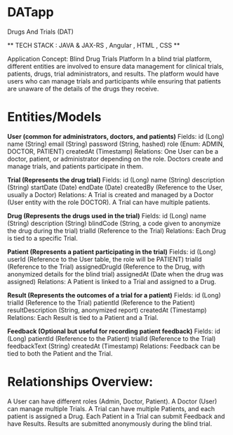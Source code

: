 # DATapp
Drugs And Trials (DAT) 

** TECH STACK :  JAVA & JAX-RS , Angular , HTML , CSS ** 

Application Concept: Blind Drug Trials Platform
In a blind trial platform, different entities are involved to ensure data management for clinical trials, patients, drugs, trial administrators, and results. The platform would have users who can manage trials and participants while ensuring that patients are unaware of the details of the drugs they receive.

# Entities/Models


**User (common for administrators, doctors, and patients)**
Fields:
id (Long)
name (String)
email (String)
password (String, hashed)
role (Enum: ADMIN, DOCTOR, PATIENT)
createdAt (Timestamp)
Relations:
One User can be a doctor, patient, or administrator depending on the role.
Doctors create and manage trials, and patients participate in them.

**Trial (Represents the drug trial)**
Fields:
id (Long)
name (String)
description (String)
startDate (Date)
endDate (Date)
createdBy (Reference to the User, usually a Doctor)
Relations:
A Trial is created and managed by a Doctor (User entity with the role DOCTOR).
A Trial can have multiple patients.

**Drug (Represents the drugs used in the trial)**
Fields:
id (Long)
name (String)
description (String)
blindCode (String, a code given to anonymize the drug during the trial)
trialId (Reference to the Trial)
Relations:
Each Drug is tied to a specific Trial.

**Patient (Represents a patient participating in the trial)**
Fields:
id (Long)
userId (Reference to the User table, the role will be PATIENT)
trialId (Reference to the Trial)
assignedDrugId (Reference to the Drug, with anonymized details for the blind trial)
assignedAt (Date when the drug was assigned)
Relations:
A Patient is linked to a Trial and assigned to a Drug.

**Result (Represents the outcomes of a trial for a patient)**
Fields:
id (Long)
trialId (Reference to the Trial)
patientId (Reference to the Patient)
resultDescription (String, anonymized report)
createdAt (Timestamp)
Relations:
Each Result is tied to a Patient and a Trial.

**Feedback (Optional but useful for recording patient feedback)**
Fields:
id (Long)
patientId (Reference to the Patient)
trialId (Reference to the Trial)
feedbackText (String)
createdAt (Timestamp)
Relations:
Feedback can be tied to both the Patient and the Trial.

# Relationships Overview:
A User can have different roles (Admin, Doctor, Patient).
A Doctor (User) can manage multiple Trials.
A Trial can have multiple Patients, and each patient is assigned a Drug.
Each Patient in a Trial can submit Feedback and have Results.
Results are submitted anonymously during the blind trial.
